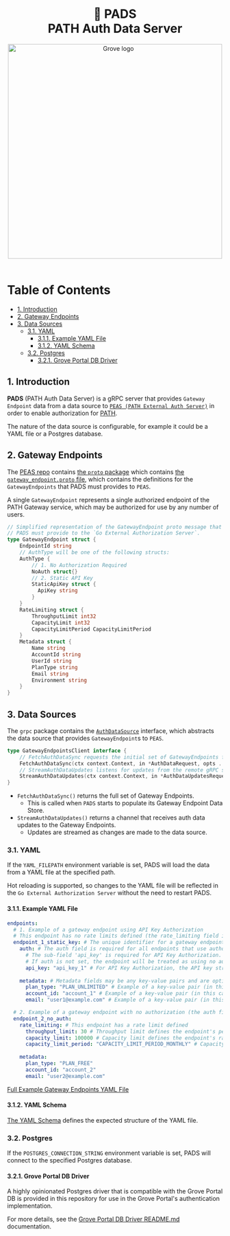 <div align="center">
<h1>🐾 PADS<br/>PATH Auth Data Server</h1>
<img src="https://storage.googleapis.com/grove-brand-assets/Presskit/Logo%20Joined-2.png" alt="Grove logo" width="500"/>

</div>
<br/>

# Table of Contents <!-- omit in toc -->

- [1. Introduction](#1-introduction)
- [2. Gateway Endpoints](#2-gateway-endpoints)
- [3. Data Sources](#3-data-sources)
  - [3.1. YAML](#31-yaml)
    - [3.1.1. Example YAML File](#311-example-yaml-file)
    - [3.1.2. YAML Schema](#312-yaml-schema)
  - [3.2. Postgres](#32-postgres)
    - [3.2.1. Grove Portal DB Driver](#321-grove-portal-db-driver)

## 1. Introduction

<!-- TODO_MVP(@commoddity): Move these documents over to path.grove.city -->

**PADS** (PATH Auth Data Server) is a gRPC server that provides `Gateway Endpoint` data from a data source to [`PEAS (PATH External Auth Server)`](https://github.com/buildwithgrove/path-external-auth-server) in order to enable authorization for [PATH](https://github.com/buildwithgrove/path). 

The nature of the data source is configurable, for example it could be a YAML file or a Postgres database.

## 2. Gateway Endpoints

The [PEAS repo](https://github.com/buildwithgrove/path-external-auth-server) contains [the `proto` package](https://github.com/buildwithgrove/path-external-auth-server/tree/main/proto) which contains [the `gateway_endpoint.proto` file](https://github.com/buildwithgrove/path-external-auth-server/blob/main/proto/gateway_endpoint.proto), which contains the definitions for the `GatewayEndpoints` that PADS must provides to `PEAS`.

A single `GatewayEndpoint` represents a single authorized endpoint of the PATH Gateway service, which may be authorized for use by any number of users.

```go
// Simplified representation of the GatewayEndpoint proto message that
// PADS must provide to the `Go External Authorization Server`.
type GatewayEndpoint struct {
    EndpointId string
    // AuthType will be one of the following structs:
    AuthType {
        // 1. No Authorization Required
        NoAuth struct{}
        // 2. Static API Key
        StaticApiKey struct {
          ApiKey string
        }
    }
    RateLimiting struct {
        ThroughputLimit int32
        CapacityLimit int32
        CapacityLimitPeriod CapacityLimitPeriod
    }
    Metadata struct {
        Name string
        AccountId string
        UserId string
        PlanType string
        Email string
        Environment string
    }
}
```

## 3. Data Sources

The `grpc` package contains the [`AuthDataSource`](https://github.com/buildwithgrove/path-auth-data-server/blob/main/grpc/data_source.go) interface, which abstracts the data source that provides `GatewayEndpoint`s to `PEAS`.

```go
type GatewayEndpointsClient interface {
	// FetchAuthDataSync requests the initial set of GatewayEndpoints from the remote gRPC server.
	FetchAuthDataSync(ctx context.Context, in *AuthDataRequest, opts ...grpc.CallOption) (*AuthDataResponse, error)
	// StreamAuthDataUpdates listens for updates from the remote gRPC server and streams them to the client.
	StreamAuthDataUpdates(ctx context.Context, in *AuthDataUpdatesRequest, opts ...grpc.CallOption) (GatewayEndpoints_StreamAuthDataUpdatesClient, error)
}
```

- `FetchAuthDataSync()` returns the full set of Gateway Endpoints.
  - This is called when `PADS` starts to populate its Gateway Endpoint Data Store.
- `StreamAuthDataUpdates()` returns a channel that receives auth data updates to the Gateway Endpoints.
  - Updates are streamed as changes are made to the data source.

### 3.1. YAML

If the `YAML_FILEPATH` environment variable is set, PADS will load the data from a YAML file at the specified path.

Hot reloading is supported, so changes to the YAML file will be reflected in the `Go External Authorization Server` without the need to restart PADS.

#### 3.1.1. Example YAML File

```yaml
endpoints:
  # 1. Example of a gateway endpoint using API Key Authorization
  # This endpoint has no rate limits defined (the rate_limiting field is omitted entirely in this case).
  endpoint_1_static_key: # The unique identifier for a gateway endpoint.
    auth: # The auth field is required for all endpoints that use authorization.
      # The sub-field 'api_key' is required for API Key Authorization.
      # If auth is not set, the endpoint will be treated as using no authorization.
      api_key: "api_key_1" # For API Key Authorization, the API key string is required.
    
    metadata: # Metadata fields may be any key-value pairs and are optional.
      plan_type: "PLAN_UNLIMITED" # Example of a key-value pair (in this case, a pricing plan).
      account_id: "account_1" # Example of a key-value pair (in this case, an account ID).
      email: "user1@example.com" # Example of a key-value pair (in this case, an owner email).

  # 2. Example of a gateway endpoint with no authorization (the auth field is omitted entirely in this case).
  endpoint_2_no_auth:
    rate_limiting: # This endpoint has a rate limit defined
      throughput_limit: 30 # Throughput limit defines the endpoint's per-second (TPS) rate limit.
      capacity_limit: 100000 # Capacity limit defines the endpoint's rate limit over longer periods.
      capacity_limit_period: "CAPACITY_LIMIT_PERIOD_MONTHLY" # Capacity limit period defines the period over which the capacity limit is enforced.
    
    metadata:
      plan_type: "PLAN_FREE"
      account_id: "account_2"
      email: "user2@example.com"
```

[Full Example Gateway Endpoints YAML File](./yaml/testdata/gateway-endpoints.example.yaml)

#### 3.1.2. YAML Schema

[The YAML Schema](./yaml/gateway-endpoints.schema.yaml) defines the expected structure of the YAML file.

### 3.2. Postgres

If the `POSTGRES_CONNECTION_STRING` environment variable is set, PADS will connect to the specified Postgres database.

#### 3.2.1. Grove Portal DB Driver

A highly opinionated Postgres driver that is compatible with the Grove Portal DB is provided in this repository for use in the Grove Portal's authentication implementation.

For more details, see the [Grove Portal DB Driver README.md](https://github.com/buildwithgrove/path-auth-data-server/blob/main/postgres/grove/README.md) documentation.
